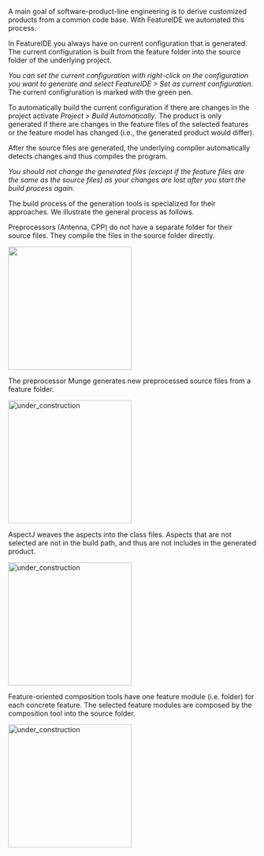 A main goal of software-product-line engineering is to derive customized products from a common code base.
With FeatureIDE we automated this process.

In FeatureIDE you always have on current configuration that is generated. 
The current configuration is built from the feature folder into the source folder of the underlying project.

_You can set the current configuration with right-click on the configuration you want to generate and select _FeatureIDE > Set as current configuration__. The current configruration is marked with the green pen.

To automatically build the current configuration if there are changes in the project activate _Project > Build Automatically_.
The product is only generated if there are changes in the feature files of the selected features or the feature model has changed (i.e., the generated product would differ).

After the source files are generated, the underlying compiler automatically detects changes and thus compiles the program.

_You should not change the generated files (except if the feature files are the same as the source files) as your changes are lost after you start the build process again._

The build process of the generation tools is specialized for their approaches. We illustrate the general process as follows.

Preprocessors (Antenna, CPP) do not have a separate folder for their source files. They compile the files in the source folder directly. 

<img width="250" src="https://github.com/tthuem/FeatureIDE/wiki/Assets/FeatureIDEProject/Antenna.PNG">

The preprocessor Munge generates new preprocessed source files from a feature folder. 

<img width="250" alt="under_construction" src="https://github.com/tthuem/FeatureIDE/wiki/Assets/FeatureIDEProject/Munge.PNG">

AspectJ weaves the aspects into the class files. Aspects that are not selected are not in the build path, and thus are not includes in the generated product.

<img width="250" alt="under_construction" src="https://github.com/tthuem/FeatureIDE/wiki/Assets/FeatureIDEProject/AspectJ.PNG">

Feature-oriented composition tools have one feature module (i.e. folder) for each concrete feature.
The selected feature modules are composed by the composition tool into the source folder. 

<img width="250" alt="under_construction" src="https://github.com/tthuem/FeatureIDE/wiki/Assets/FeatureIDEProject/FH.PNG">
